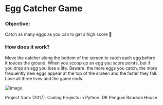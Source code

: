 # Egg Catcher Game

### Objective:

Catch as many eggs as you can to get a high score 🥚 

### How does it work?

Move the catcher along the bottom of the screen to catch each egg before it touces the ground. When you scoop up an egg you score points, but if you drop an egg you lose a life. 
Beware: the more eggs you catch, the more frequently new eggs appear at the top of the screen and the faster they fall. Lose all three lives and the game ends. 

![image](https://github.com/AbrilDm14/Egg_Catcher_Game/assets/130613750/10c10f16-596e-4f7e-8860-f09684cf2723)

Project from: (2017). Coding Projects in Python. DK Penguin Random House.
